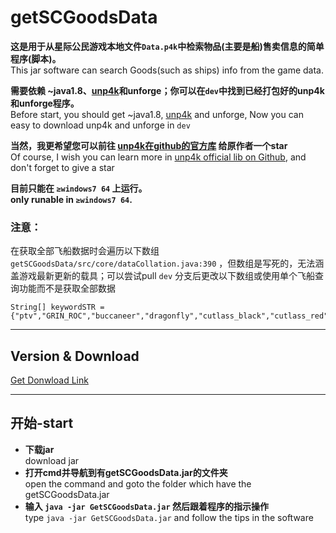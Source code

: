 # getSCGoodsData
  **这是用于从星际公民游戏本地文件`Data.p4k`中检索物品(主要是船)售卖信息的简单程序(脚本)。**<br/> This jar software can search Goods(such as ships) info from the game data.
  
  **需要依赖 ~java1.8、[unp4k](https://github.com/dolkensp/unp4k)和unforge；你可以在`dev`中找到已经打包好的unp4k和unforge程序。**<br/> Before start, you should get ~java1.8,  [unp4k](https://github.com/dolkensp/unp4k) and unforge, Now you can easy to download unp4k and unforge in `dev`
  
  **当然，我更希望您可以前往 [unp4k在github的官方库](https://github.com/dolkensp/unp4k) 给原作者一个star**</br> Of course, I wish you can learn more in [unp4k official lib on Github](https://github.com/dolkensp/unp4k), and don't forget to give a star
  
  **目前只能在 `≥windows7 64` 上运行。**</br>**only runable in `≥windows7 64`.**
  
  ### 注意：
  在获取全部飞船数据时会遍历以下数组 `getSCGoodsData/src/core/dataCollation.java:390` ，但数组是写死的，无法涵盖游戏最新更新的载具；可以尝试pull `dev` 分支后更改以下数组或使用单个飞船查询功能而不是获取全部数据
  ```
  String[] keywordSTR = {"ptv","GRIN_ROC","buccaneer","dragonfly","cutlass_black","cutlass_red","cutlass_blue","caterpillar","herald","cyclone","cyclone_aa","cyclone_rc","cyclone_rn","cyclone_tr","mpuv","mpuv_Transport","mole","blade","prowler","prospector","razor","razor_ex","razor_lx","freelancer_dur","freelancer_MAX","freelancer_mis","freelancer","reliant","reliant_mako","reliant_sen","reliant_tana","starfarer","starfarer_gemini","c8x","Hornet_F7C","f7cs","f7cr","f7cm","hurricane","ANVL_Arrow","gladiator","hawk","terrapin","ANVL_Valkyrie","carrack","ballista","aurora_ln","aurora_cl","aurora_es","aurora_mr","aurora_lx","mantis","andromeda","aquila","phoenix","ursa_rover","avenger_titan","avenger_stalker","avenger_warlock","vanguard_sentinel","vanguard_harbinger","vanguard","vanguard_hoplite","hammerhead","gladius","sabre","eclipse","retaliator","reclaimer","ORIG_m50","ORIG_85X","100i","125a","135c","300i","315p","325a","350r","600i","600i_tour","890jump","mustang_alpha","mustang_beta","mustang_gamma","mustang_delta","nox","XIAN_Scout","p52_merlin","defender"};
  ```
      
      
      
---


## Version & Download
   [Get Donwload Link](https://github.com/cfdxkk/getSCGoodsData/wiki/Version-&-Download)

---
  
## 开始-start
- **下载jar**</br>download jar
- **打开cmd并导航到有getSCGoodsData.jar的文件夹**</br>open the command and goto the folder which have the getSCGoodsData.jar
- **输入 `java -jar GetSCGoodsData.jar` 然后跟着程序的指示操作**</br>type `java -jar GetSCGoodsData.jar` and follow the tips in the software

  
